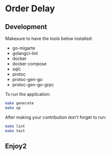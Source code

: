 # Order Delay

## Development
Makesure to have the tools below installed:
- go-migarte
- golangci-lint
- docker
- docker compose
- sqlc
- protoc
- protoc-gen-go
- protoc-gen-go-grpc


To run the application:
```bash
make generate
make up
```

After making your contribution don't forget to run:
```bash
make lint
make test
```

## Enjoy2

